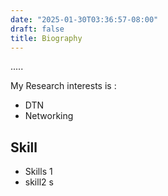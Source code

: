 ```yaml
---
date: "2025-01-30T03:36:57-08:00"
draft: false
title: Biography
---
```

.....



My Research interests is :
- DTN
- Networking

## Skill
- Skills 1
- skill2 s
